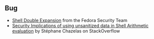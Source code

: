 Bug
---

- [Shell Double
  Expansion](https://docs.fedoraproject.org/en-US/Fedora_Security_Team/1/html/Defensive_Coding/sect-Defensive_Coding-Shell-Double_Expansion.html)
  from the Fedora Security Team
- [Security Implications of using unsanitized data in Shell Arithmetic
  evaluation](https://unix.stackexchange.com/questions/172103/security-implications-of-using-unsanitized-data-in-shell-arithmetic-evaluation/172109#172109)
  by Stéphane Chazelas on StackOverflow

